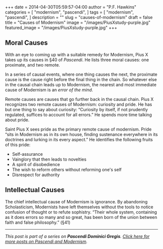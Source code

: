 +++
date = 2014-04-30T05:59:57-04:00
author = "P.F. Hawkins"
categories = [
  "modernism",
  "pascendi",
]
tags = [
  "modernism",
  "pascendi",
]
description = ""
slug = "causes-of-modernism"
draft = false
title = "Causes of Modernism"
image = "/images/PiusXstudy-purple.jpg"
featured_image = "/images/PiusXstudy-purple.jpg"
+++

## Moral Causes

With an eye to coming up with a suitable remedy for Modernism, Pius X takes up its causes in §40 of *Pascendi*. He lists three moral causes: one proximate, and two remote. 

In a series of causal events, where one thing causes the next, the proximate cause is the cause right before the final thing in the chain. So whatever else in the causal chain leads up to Modernism, the nearest and most immediate cause of Modernism is an *error of the mind*.

Remote causes are causes that go further back in the causal chain. Pius X recognizes two remote causes of Modernism: curiosity and pride. He has but one thing to say about curiosity: “Curiosity by itself, if not prudently regulated, suffices to account for all errors.” He spends more time talking about pride.

Saint Pius X sees pride as the primary remote cause of modernism. Pride “sits in Modernism as in its own house, finding sustenance everywhere in its doctrines and lurking in its every aspect.” He identifies the following fruits of this pride:

- Self-assurance
- Vainglory that then leads to novelties
- A spirit of disobedience
- The wish to reform others without reforming one's self
- Disrespect for authority

## Intellectual Causes

The chief intellectual cause of Modernism is ignorance. By abandoning Scholasticism, Modernists have left themselves without the tools to notice confusion of thought or to refute sophistry. “Their whole system, containing as it does errors so many and so great, has been born of the union between faith and false philosophy.” (§41)

*** 

*This post is part of a series on **Pascendi Dominici Gregis**. [Click here for more posts on Pascendi and Modernism](https://theoldevangelization.com/pascendi-series/).*
